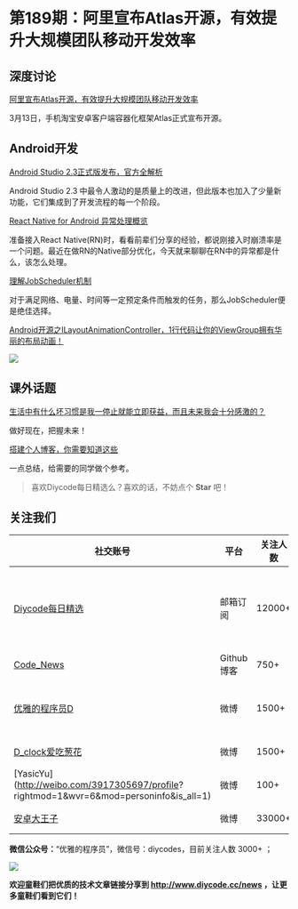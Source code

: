 # 第189期：阿里宣布Atlas开源，有效提升大规模团队移动开发效率

## 深度讨论

[阿里宣布Atlas开源，有效提升大规模团队移动开发效率](https://www.diycode.cc/news/2116)

3月13日，手机淘宝安卓客户端容器化框架Atlas正式宣布开源。


## Android开发

[Android Studio 2.3正式版发布，官方全解析](https://www.diycode.cc/news/2115)

Android Studio 2.3 中最令人激动的是质量上的改进，但此版本也加入了少量新功能，它们集成到了开发流程的每一个阶段。

[React Native for Android 异常处理概览](https://www.diycode.cc/news/2114)

准备接入React Native(RN)时，看看前辈们分享的经验，都说刚接入时崩溃率是一个问题。最近在做RN的Native部分优化，今天就来聊聊在RN中的异常都是什么，该怎么处理。

[理解JobScheduler机制](https://www.diycode.cc/news/2117)

对于满足网络、电量、时间等一定预定条件而触发的任务，那么JobScheduler便是绝佳选择。

[Android开源之ILayoutAnimationController，1行代码让你的ViewGroup拥有华丽的布局动画！](https://www.diycode.cc/news/2118)

![](https://github.com/HuanHaiLiuXin/ILayoutAnimationController/raw/master/Screenshots/ILayoutAnimationController%E5%BD%95%E5%B1%8F.gif)

## 课外话题

[生活中有什么坏习惯是我一停止就能立即获益，而且未来我会十分感激的？](https://www.zhihu.com/question/56000916)

做好现在，把握未来！

[搭建个人博客，你需要知道这些 ](https://www.diycode.cc/news/2112)

一点总结，给需要的同学做个参考。

> 喜欢Diycode每日精选么？喜欢的话，不妨点个 **Star** 吧！

## 关注我们

| 社交账号  |  平台  | 关注人数 | 说明 |
| -------- | -------- | -------- | -------- |
| [Diycode每日精选](http://list.qq.com/cgi-bin/qf_invite?id=d469993d2c888e971c0fbb2309c4d84256968386b126b967)|   邮箱订阅  | 12000+ | 每日分享一次Android、iOS、Swfit技术干货  |
| [Code_News](https://github.com/DiyCodes/code_news) |    Github博客  |750+ | 每日邮件推送列表  |
| [优雅的程序员D](http://weibo.com/u/5891258264) |   微博  | 1500+ | 官方微博，每日分享开源信息  |
| [D_clock爱吃葱花](http://weibo.com/u/2480694892)  |   微博  | 1500+ | 日报发起人  |
|[YasicYu](http://weibo.com/3917305697/profile? rightmod=1&wvr=6&mod=personinfo&is_all=1)  |   微博  | 100+ | 日报发起人  |
|[安卓大王子](http://weibo.com/apkbus/)   |   微博  | 33000+ | 日报发起人  |

**微信公众号：**“优雅的程序员”，微信号：diycodes，目前关注人数 3000+ ；

![](http://upload-images.jianshu.io/upload_images/1846413-b42abfa70f909099.jpg?imageMogr2/auto-orient/strip%7CimageView2/2/w/1240)

**欢迎童鞋们把优质的技术文章链接分享到 http://www.diycode.cc/news ，让更多童鞋们看到它们！**
